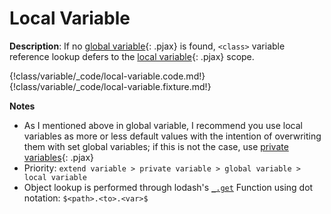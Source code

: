 # Local Variable

__Description__: If no [global variable](./../variable/general.md#global){: .pjax} is found, `<class>` variable reference lookup defers to the [local variable](./../variable/general.md#local){: .pjax} scope.

{!class/variable/_code/local-variable.code.md!}
{!class/variable/_code/local-variable.fixture.md!}

__Notes__

+ As I mentioned above in global variable, I recommend you use local variables as more or less default values with the intention of overwriting them with set global variables; if this is not the case, use [private variables](./../class/variable.md#private-variable){: .pjax}
+ Priority: `extend variable > private variable > global variable > local variable`
+ Object lookup is performed through lodash's [`_.get`](https://lodash.com/docs/4.17.2#get) Function using dot notation: `$<path>.<to>.<var>$`

<div class="cf"></div>
<div class="end"></div>


